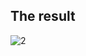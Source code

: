 
## The result 

![2](https://user-images.githubusercontent.com/62897025/86098819-a5e63b80-ba84-11ea-9906-96ca9490b05e.PNG)
